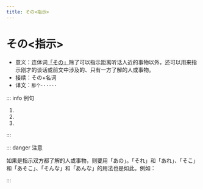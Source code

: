 ```yaml
---
title: その<指示>
---
```


# その<指示>

- 意义：连体词<u>[「その」](../../kosoado.md#この・その・あの・どの-指示)</u>除了可以指示距离听话人近的事物以外，还可以用来指示刚才的谈话或前文中涉及的、只有一方了解的人或事物。
- 接续：その+名词
- 译文：`那个······`

::: info 例句

1. <grammer-content sentence="A: [相手/あいて]の[人/ひと]は[今/いま]でもいい[友達/ともだち]です。" trans='对方现在还是好朋友。' />
   <grammer-content sentence="B: **その**[人/ひと]は[今/いま]、[日本/にほん]ですか。" trans='那个人现在在日本么？' />
1. <grammer-content sentence="１[年生/ねんせい]の[時/とき]の[先生/せんせい]は[田中/やまだ][先生/せんせい]でした。**その**[先生/せんせい]はとても[厳/きび]しかったです。" trans='一年级时候的老师是田中老师。那位老师超严厉。' />
1. <grammer-content sentence="A: [高橋/たかはし]さんは[私/わたし]の[友達/ともだち]です。" trans='高桥是我的好朋友。' />
   <grammer-content sentence="B: **その**[方/かた]も[京華/きょうか][大学/だいがく]の[語学/ごがく][留学生/りゅうがくせい]ですか。" trans='她也是京华大学的语言留学生。' />

:::

::: danger 注意

如果是指示双方都了解的人或事物，则要用「あの」。「それ」和「あれ」、「そこ」和「あそこ」、「そんな」和「あんな」的用法也是如此。例如：

<div class='bunpou-block'>

  <grammer-content sentence="A: [経済/けいざい][学部/がくぶの][高橋/たかはし][先生/せんせい]はかっこいいですね。" trans='A: 经济系的高桥老师可真帅啊！' />

  <grammer-content sentence="B: そうですね。でも、**あの**[先生/せんせい]はもう[結婚/けっこん]しましたよ。" trans='B: 没错没错！不过，高桥老师已经结婚了哟~' />

  <grammer-content sentence="A: えぇ？！Σ(ﾟдﾟlll)" trans='A: 诶？！Σ(ﾟдﾟlll)' />

</div>
:::
